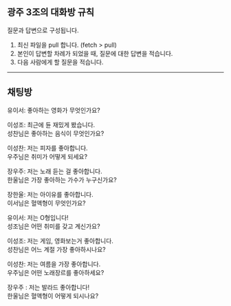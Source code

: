 ## 광주 3조의 대화방 규칙
질문과 답변으로 구성됩니다.
1. 최신 파일을 pull 합니다. (fetch > pull)
2. 본인이 답변할 차례가 되었을 때, 질문에 대한 답변을 적습니다.
3. 다음 사람에게 할 질문을 적습니다.

---

## 채팅방

유이서: 좋아하는 영화가 무엇인가요?<br>

이성조: 최근에 듄 재밌게 봤습니다.<br>
성찬님은 좋아하는 음식이 무엇인가요?<br>

이성찬: 저는 피자를 좋아합니다.<br>
우주님은 취미가 어떻게 되세요?<br>

장우주: 저는 노래 듣는 걸 좋아합니다.<br>
한울님은 가장 좋아하는 가수가 누구신가요?<br>

장한울: 저는 아이유를 좋아합니다.<br>
이서님은 혈액형이 무엇인가요?<br>

유이서: 저는 O형입니다!<br>
성조님은 어떤 취미를 갖고 계신가요?

이성조: 저는 게임, 영화보는거 좋아합니다.<br>
성찬님은 어느 계절 가장 좋아하시나요?<br>

이성찬: 저는 여름을 가장 좋아합니다.<br>
우주님은 어떤 노래장르를 좋아하세요?<br>

장우주 : 저는 발라드 좋아합니다!<br>
한울님은 혈액형이 어떻게 되시나요?<br>

